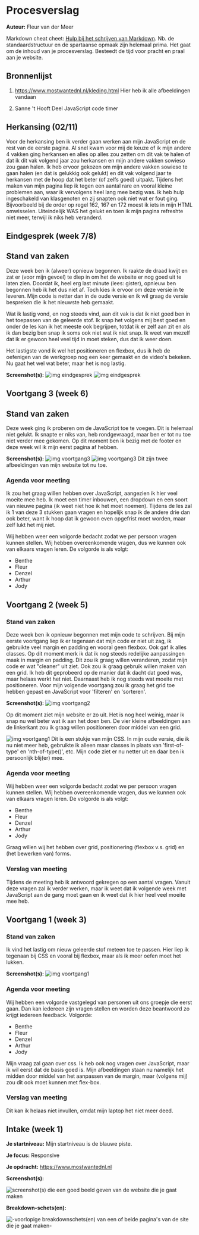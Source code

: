 # Procesverslag
**Auteur:** Fleur van der Meer

Markdown cheat cheet: [Hulp bij het schrijven van Markdown](https://github.com/adam-p/markdown-here/wiki/Markdown-Cheatsheet). Nb. de standaardstructuur en de spartaanse opmaak zijn helemaal prima. Het gaat om de inhoud van je procesverslag. Besteedt de tijd voor pracht en praal aan je website.



## Bronnenlijst
1. https://www.mostwantednl.nl/kleding.html
Hier heb ik alle afbeeldingen vandaan

2. Sanne 't Hooft
Deel JavaScript code timer

## Herkansing (02/11)
Voor de herkansing ben ik verder gaan werken aan mijn JavaScript en de rest van de eerste pagina. Al snel kwam voor mij de keuze of ik mijn andere 4 vakken ging herkansen en alles op alles zou zetten om dit vak te halen of dat ik dit vak volgend jaar zou herkansen en mijn andere vakken sowieso zou gaan halen. Ik heb ervoor gekozen om mijn andere vakken sowieso te gaan halen (en dat is gelukkig ook gelukt) en dit vak volgend jaar te herkansen met de hoop dat het beter (of zelfs goed) uitpakt. 
Tijdens het maken van mijn pagina liep ik tegen een aantal rare en vooral kleine problemen aan, waar ik vervolgens heel lang mee bezig was. Ik heb hulp ingeschakeld van klasgenoten en zij snapten ook niet wat er fout ging. Bijvoorbeeld bij de order op regel 162, 167 en 172 moest ik iets in mijn HTML omwisselen. Uiteindelijk WAS het gelukt en toen ik mijn pagina refreshte niet meer, terwijl ik niks heb veranderd.  




## Eindgesprek (week 7/8)

## Stand van zaken
Deze week ben ik (alweer) opnieuw begonnen. Ik raakte de draad kwijt en zat er (voor mijn gevoel) te diep in om het de website er nog goed uit te laten zien. Doordat ik, heel erg last minute (lees: gister), opnieuw ben begonnen heb ik het dus niet af. Toch kies ik ervoor om deze versie in te leveren. Mijn code is netter dan in de oude versie en ik wil graag de versie bespreken die ik het nieuwste heb gemaakt. 

Wat ik lastig vond, en nog steeds vind, aan dit vak is dat ik niet goed ben in het toepassen van de geleerde stof. Ik snap het volgens mij best goed en onder de les kan ik het meeste ook begrijpen, totdat ik er zelf aan zit en als ik dan bezig ben snap ik soms ook niet wat ik niet snap. Ik weet van mezelf dat ik er gewoon heel veel tijd in moet steken, dus dat ik weer doen. 

Het lastigste vond ik wel het positioneren en flexbox, dus ik heb de oefenigen van de werkgroep nog een keer gemaakt en de video's bekeken. Nu gaat het wel wat beter, maar het is nog lastig. 


**Screenshot(s):**
![img eindgesprek](images/kledingpagina.eind1.png)
![img eindgesprek](images/kledingpagina.eind2.png)



## Voortgang 3 (week 6)

## Stand van zaken
Deze week ging ik proberen om de JavaScript toe te voegen. Dit is helemaal niet gelukt. Ik snapte er niks van, heb rondgevraagd, maar ben er tot nu toe niet verder mee gekomen. 
Op dit moment ben ik bezig met de footer en deze week wil ik mijn eerst pagina af hebben. 

**Screenshot(s):**
![img voortgang3](images/vg3.png)
![img voortgang3](images/vg3.2.png)
Dit zijn twee afbeeldingen van mijn website tot nu toe.


### Agenda voor meeting
Ik zou het graag willen hebben over JavaScript, aangezien ik hier veel moeite mee heb. Ik moet een timer inbouwen, een dropdown en een soort van nieuwe pagina (ik weet niet hoe ik het moet noemen). Tijdens de les zal ik 1 van deze 3 stukken gaan vragen en hopelijk snap ik de andere drie dan ook beter, want ik hoop dat ik gewoon even opgefrist moet worden, maar zelf lukt het mij niet.

Wij hebben weer een volgorde bedacht zodat we per persoon vragen kunnen stellen. Wij hebben overeenkomende vragen, dus we kunnen ook van elkaars vragen leren. De volgorde is als volgt:
- Benthe
- Fleur 
- Denzel
- Arthur
- Jody


## Voortgang 2 (week 5)

### Stand van zaken
Deze week ben ik opnieuw begonnen met mijn code te schrijven. Bij mijn eerste voortgang liep ik er tegenaan dat mijn code er niet uit zag, ik gebruikte veel margin en padding en vooral geen flexbox. Ook gaf ik alles classes.
Op dit moment merk ik dat ik nog steeds redelijke aanpassingen maak in margin en padding. Dit zou ik graag willen veranderen, zodat mijn code er wat "cleaner" uit ziet. 
Ook zou ik graag gebruik willen maken van een grid. Ik heb dit geprobeerd op de manier dat ik dacht dat goed was, maar helaas werkt het niet. Daarnaast heb ik nog steeds wat moeite met positioneren.
Voor mijn volgende voortgang zou ik graag het grid toe hebben gepast en JavaScript voor 'filteren' en 'sorteren'.


**Screenshot(s):**
![img voortgang2](images/website.vg.2.png)


Op dit moment ziet mijn website er zo uit. Het is nog heel weinig, maar ik snap nu wel beter wat ik aan het doen ben. De vier kleine afbeeldingen aan de linkerkant zou ik graag willen positioneren door middel van een grid. 


![img voortgang1](images/css.vg.2.png)
Dit is een stukje van mijn CSS. In mijn oude versie, die ik nu niet meer heb, gebruikte ik alleen maar classes in plaats van 'first-of-type' en 'nth-of-type()', etc. Mijn code ziet er nu netter uit en daar ben ik persoonlijk blij(er) mee. 

### Agenda voor meeting
Wij hebben weer een volgorde bedacht zodat we per persoon vragen kunnen stellen. Wij hebben overeenkomende vragen, dus we kunnen ook van elkaars vragen leren. De volgorde is als volgt:
- Benthe
- Fleur 
- Denzel
- Arthur
- Jody

Graag willen wij het hebben over grid, positionering (flexbox v.s. grid) en (het bewerken van) forms.

### Verslag van meeting
Tijdens de meeting heb ik antwoord gekregen op een aantal vragen. Vanuit deze vragen zal ik verder werken, maar ik weet dat ik volgende week met JavaScript aan de gang moet gaan en ik weet dat ik hier heel veel moeite mee heb. 

## Voortgang 1 (week 3)

### Stand van zaken

Ik vind het lastig om nieuw geleerde stof meteen toe te passen. Hier liep ik tegenaan bij CSS en vooral bij flexbox, maar als ik meer oefen moet het lukken.

**Screenshot(s):**
![img voortgang1](images/voortgang1.png)
 
### Agenda voor meeting

Wij hebben een volgorde vastgelegd van personen uit ons groepje die eerst gaan. Dan kan iedereen zijn vragen stellen en worden deze beantwoord zo krijgt iedereen feedback.
Volgorde:
- Benthe
- Fleur
- Denzel
- Arthur
- Jody

Mijn vraag zal gaan over css. Ik heb ook nog vragen over JavaScript, maar ik wil eerst dat de basis goed is. Mijn afbeeldingen staan nu namelijk het midden door middel van het aanpassen van de margin, maar (volgens mij) zou dit ook moet kunnen met flex-box.

### Verslag van meeting

Dit kan ik helaas niet invullen, omdat mijn laptop het niet meer deed.


## Intake (week 1)

**Je startniveau:** Mijn startniveau is de blauwe piste.

**Je focus:** Responsive

**Je opdracht:** https://www.mostwantednl.nl

**Screenshot(s):**

![screenshot(s) die een goed beeld geven van de website die je gaat maken](images/Screenshot-webs.jpg)

**Breakdown-schets(en):**

![-voorlopige breakdownschets(en) van een of beide pagina's van de site die je gaat maken-](images/Breakdown1.jpg)
